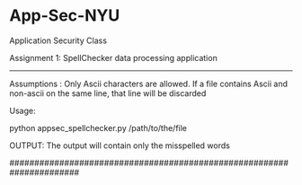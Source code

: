 # App-Sec-NYU
Application Security Class 

Assignment 1: SpellChecker data processing application

-----------------------------------------------------------------

Assumptions : Only Ascii characters are allowed.
              If a file contains Ascii and non-ascii on the same line, that line will be discarded

Usage:

python appsec_spellchecker.py /path/to/the/file


OUTPUT:
The output will contain only the misspelled words

######################################################################
